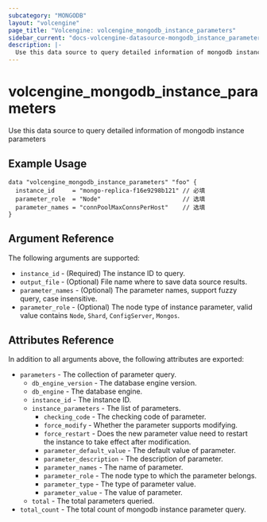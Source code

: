 ```yaml
---
subcategory: "MONGODB"
layout: "volcengine"
page_title: "Volcengine: volcengine_mongodb_instance_parameters"
sidebar_current: "docs-volcengine-datasource-mongodb_instance_parameters"
description: |-
  Use this data source to query detailed information of mongodb instance parameters
---
```

# volcengine_mongodb_instance_parameters
Use this data source to query detailed information of mongodb instance parameters
## Example Usage
```hcl
data "volcengine_mongodb_instance_parameters" "foo" {
  instance_id     = "mongo-replica-f16e9298b121" // 必填
  parameter_role  = "Node"                       // 选填
  parameter_names = "connPoolMaxConnsPerHost"    // 选填
}
```
## Argument Reference
The following arguments are supported:
* `instance_id` - (Required) The instance ID to query.
* `output_file` - (Optional) File name where to save data source results.
* `parameter_names` - (Optional) The parameter names, support fuzzy query, case insensitive.
* `parameter_role` - (Optional) The node type of instance parameter, valid value contains `Node`, `Shard`, `ConfigServer`, `Mongos`.

## Attributes Reference
In addition to all arguments above, the following attributes are exported:
* `parameters` - The collection of parameter query.
    * `db_engine_version` - The database engine version.
    * `db_engine` - The database engine.
    * `instance_id` - The instance ID.
    * `instance_parameters` - The list of parameters.
        * `checking_code` - The checking code of parameter.
        * `force_modify` - Whether the parameter supports modifying.
        * `force_restart` - Does the new parameter value need to restart the instance to take effect after modification.
        * `parameter_default_value` - The default value of parameter.
        * `parameter_description` - The description of parameter.
        * `parameter_names` - The name of parameter.
        * `parameter_role` - The node type to which the parameter belongs.
        * `parameter_type` - The type of parameter value.
        * `parameter_value` - The value of parameter.
    * `total` - The total parameters queried.
* `total_count` - The total count of mongodb instance parameter query.


